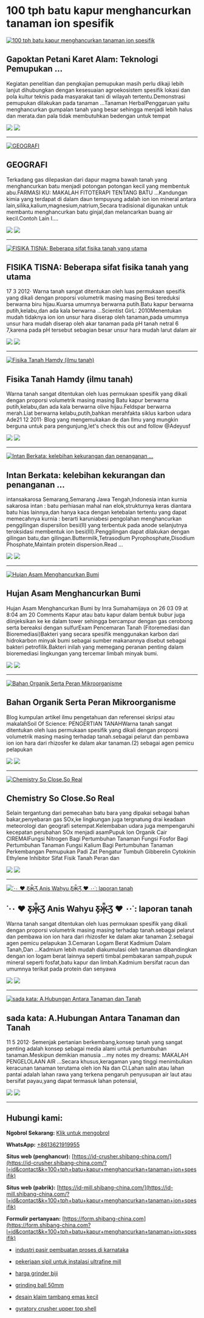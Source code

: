 # 100 tph batu kapur menghancurkan tanaman ion spesifik

<a href="https://swt.shibang-china.com/?l=id&img&k=100+tph+batu+kapur+menghancurkan+tanaman+ion+spesifik" target="_blank">![100 tph batu kapur menghancurkan tanaman ion spesifik](http://static.shibang-china.com/all-800x300/789.jpg)</a>

## Gapoktan Petani Karet Alam: Teknologi Pemupukan …
Kegiatan penelitian dan pengkajian pemupukan masih perlu dikaji lebih lanjut dihubungkan dengan kesesuaian agroekosistem spesifik lokasi dan pola kultur teknis pada masyarakat tani di wilayah tertentu.Demonstrasi pemupukan dilakukan pada tanaman …Tanaman HerbalPenggaruan yaitu menghancurkan gumpalan tanah yang besar sehingga menjadi lebih halus dan merata.dan pala tidak membutuhkan bedengan untuk tempat


<a href="https://whatsapp.shibangsoft.com/WhatsApp.php" target="_blank" title="WhatsApp">![](http://static.shibang-china.com/icon/whatsapp.png)</a> <a href="https://swt.shibang-china.com/?l=id&icon&k=100+tph+batu+kapur+menghancurkan+tanaman+ion+spesifik" target="_blank">![](http://static.shibang-china.com/icon/chat-id.png)</a>

---

<a href="https://swt.shibang-china.com/?l=id&img&k=100+tph+batu+kapur+menghancurkan+tanaman+ion+spesifik" target="_blank">![GEOGRAFI](http://static.shibang-china.com/all-800x300/984.jpg)</a>

## GEOGRAFI
Terkadang gas dilepaskan dari dapur magma bawah tanah yang menghancurkan batu menjadi potongan potongan kecil yang membentuk abu.FARMASI KU: MAKALAH FITOTERAPI TENTANG BATU …Kandungan kimia yang terdapat di dalam daun tempuyung adalah ion ion mineral antara lain,silika,kalium,magnesium,natrium,Secara tradisional digunakan untuk membantu menghancurkan batu ginjal,dan melancarkan buang air kecil.Contoh Lain I.…


<a href="https://whatsapp.shibangsoft.com/WhatsApp.php" target="_blank" title="WhatsApp">![](http://static.shibang-china.com/icon/whatsapp.png)</a> <a href="https://swt.shibang-china.com/?l=id&icon&k=100+tph+batu+kapur+menghancurkan+tanaman+ion+spesifik" target="_blank">![](http://static.shibang-china.com/icon/chat-id.png)</a>

---

<a href="https://swt.shibang-china.com/?l=id&img&k=100+tph+batu+kapur+menghancurkan+tanaman+ion+spesifik" target="_blank">![FISIKA TISNA: Beberapa sifat fisika tanah yang utama](http://static.shibang-china.com/all-800x300/105.jpg)</a>

## FISIKA TISNA: Beberapa sifat fisika tanah yang utama
17 3 2012· Warna tanah sangat ditentukan oleh luas permukaan spesifik yang dikali dengan proporsi volumetrik masing masing Besi tereduksi berwarna biru hijau.Kuarsa umumnya berwarna putih.Batu kapur berwarna putih,kelabu,dan ada kala berwarna …Scientist GirL: 2010Menentukan mudah tidaknya ion ion unsur hara diserap oleh tanaman,pada umumnya unsur hara mudah diserap oleh akar tanaman pada pH tanah netral 6 7,karena pada pH tersebut sebagian besar unsur hara mudah larut dalam air


<a href="https://whatsapp.shibangsoft.com/WhatsApp.php" target="_blank" title="WhatsApp">![](http://static.shibang-china.com/icon/whatsapp.png)</a> <a href="https://swt.shibang-china.com/?l=id&icon&k=100+tph+batu+kapur+menghancurkan+tanaman+ion+spesifik" target="_blank">![](http://static.shibang-china.com/icon/chat-id.png)</a>

---

<a href="https://swt.shibang-china.com/?l=id&img&k=100+tph+batu+kapur+menghancurkan+tanaman+ion+spesifik" target="_blank">![Fisika Tanah Hamdy (ilmu tanah)](http://static.shibang-china.com/all-800x300/362.jpg)</a>

## Fisika Tanah Hamdy (ilmu tanah)
Warna tanah sangat ditentukan oleh luas permukaan spesifik yang dikali dengan proporsi volumetrik masing masing Batu kapur berwarna putih,kelabu,dan ada kala berwarna olive hijau.Feldspar berwarna merah.Liat berwarna kelabu,putih,bahkan merahfakta siklus karbon udara Ade21 12 2011· Blog yang mengemukakan de dan Ilmu yang mungkin berguna untuk para pengunjung,let's check this out and follow @Adeyusf


<a href="https://whatsapp.shibangsoft.com/WhatsApp.php" target="_blank" title="WhatsApp">![](http://static.shibang-china.com/icon/whatsapp.png)</a> <a href="https://swt.shibang-china.com/?l=id&icon&k=100+tph+batu+kapur+menghancurkan+tanaman+ion+spesifik" target="_blank">![](http://static.shibang-china.com/icon/chat-id.png)</a>

---

<a href="https://swt.shibang-china.com/?l=id&img&k=100+tph+batu+kapur+menghancurkan+tanaman+ion+spesifik" target="_blank">![Intan Berkata: kelebihan kekurangan dan penanganan …](http://static.shibang-china.com/all-800x300/864.jpg)</a>

## Intan Berkata: kelebihan kekurangan dan penanganan …
intansakarosa Semarang,Semarang Jawa Tengah,Indonesia intan kurnia sakarosa intan : batu perhiasan mahal nan elok,strukturnya keras diantara batu hias lainnya,dan hanya kaca dengan ketebalan tertentu yang dapat memecahnya kurnia : berarti karuniabesi pengolahan menghancurkan penggilingan dispersiIon besi(II) yang terbentuk pada anode selanjutnya teroksidasi membentuk ion besi(III).Penggilingan dapat dilakukan dengan gilingan batu,dan gilingan.Buttermilk,Tetrasodium Pyrophosphate,Disodium Phosphate,Maintain protein dispersion.Read …


<a href="https://whatsapp.shibangsoft.com/WhatsApp.php" target="_blank" title="WhatsApp">![](http://static.shibang-china.com/icon/whatsapp.png)</a> <a href="https://swt.shibang-china.com/?l=id&icon&k=100+tph+batu+kapur+menghancurkan+tanaman+ion+spesifik" target="_blank">![](http://static.shibang-china.com/icon/chat-id.png)</a>

---

<a href="https://swt.shibang-china.com/?l=id&img&k=100+tph+batu+kapur+menghancurkan+tanaman+ion+spesifik" target="_blank">![Hujan Asam Menghancurkan Bumi](http://static.shibang-china.com/all-800x300/531.jpg)</a>

## Hujan Asam Menghancurkan Bumi
Hujan Asam Menghancurkan Bumi by Inra Sumahamijaya on 26 03 09 at 8:04 am 20 Comments Kapur atau batu kapur dalam bentuk bubur juga diinjeksikan ke ke dalam tower sehingga bercampur dengan gas cerobong serta bereaksi dengan sulfurExam Pencemaran Tanah (Fitoremediasi dan Bioremediasi)Bakteri yang secara spesifik menggunakan karbon dari hidrokarbon minyak bumi sebagai sumber makanannya disebut sebagai bakteri petrofilik.Bakteri inilah yang memegang peranan penting dalam bioremediasi lingkungan yang tercemar limbah minyak bumi.


<a href="https://whatsapp.shibangsoft.com/WhatsApp.php" target="_blank" title="WhatsApp">![](http://static.shibang-china.com/icon/whatsapp.png)</a> <a href="https://swt.shibang-china.com/?l=id&icon&k=100+tph+batu+kapur+menghancurkan+tanaman+ion+spesifik" target="_blank">![](http://static.shibang-china.com/icon/chat-id.png)</a>

---

<a href="https://swt.shibang-china.com/?l=id&img&k=100+tph+batu+kapur+menghancurkan+tanaman+ion+spesifik" target="_blank">![Bahan Organik Serta Peran Mikroorganisme](http://static.shibang-china.com/all-800x300/478.jpg)</a>

## Bahan Organik Serta Peran Mikroorganisme
Blog kumpulan artikel ilmu pengetahuan dan referensei skripsi atau makalahSoil Of Science: PENGERTIAN TANAHWarna tanah sangat ditentukan oleh luas permukaan spesifik yang dikali dengan proporsi volumetrik masing masing terhadap tanah.sebagai pelarut dan pembawa ion ion hara dari rhizosfer ke dalam akar tanaman.(2) sebagai agen pemicu pelapukan


<a href="https://whatsapp.shibangsoft.com/WhatsApp.php" target="_blank" title="WhatsApp">![](http://static.shibang-china.com/icon/whatsapp.png)</a> <a href="https://swt.shibang-china.com/?l=id&icon&k=100+tph+batu+kapur+menghancurkan+tanaman+ion+spesifik" target="_blank">![](http://static.shibang-china.com/icon/chat-id.png)</a>

---

<a href="https://swt.shibang-china.com/?l=id&img&k=100+tph+batu+kapur+menghancurkan+tanaman+ion+spesifik" target="_blank">![Chemistry So Close.So Real](http://static.shibang-china.com/all-800x300/758.jpg)</a>

## Chemistry So Close.So Real
Selain tergantung dari pemecahan batu bara yang dipakai sebagai bahan bakar,penyebaran gas SOx,ke lingkungan juga tergnatung drai keadaan meteorologi dan geografi setempat.Kelembaban udara juga mempengaruhi kecepatan perubahan SOx menjadi asamPupuk Ion Organik Cair CIREMAIFungsi Nitrogen Bagi Pertumbuhan Tanaman Fungsi Fosfor Bagi Pertumbuhan Tanaman Fungsi Kalium Bagi Pertumbuhan Tanaman Perkembangan Pemupukan Padi Zat Pengatur Tumbuh Gibberelin Cytokinin Ethylene Inhibitor Sifat Fisik Tanah Peran dan


<a href="https://whatsapp.shibangsoft.com/WhatsApp.php" target="_blank" title="WhatsApp">![](http://static.shibang-china.com/icon/whatsapp.png)</a> <a href="https://swt.shibang-china.com/?l=id&icon&k=100+tph+batu+kapur+menghancurkan+tanaman+ion+spesifik" target="_blank">![](http://static.shibang-china.com/icon/chat-id.png)</a>

---

<a href="https://swt.shibang-china.com/?l=id&img&k=100+tph+batu+kapur+menghancurkan+tanaman+ion+spesifik" target="_blank">![˙·٠ ♥ Ƹ̵̡Ӝ̵̨̄Ʒ Anis Wahyu Ƹ̵̡Ӝ̵̨̄Ʒ ♥ ٠·˙: laporan tanah](http://static.shibang-china.com/all-800x300/270.jpg)</a>

## ˙·٠ ♥ Ƹ̵̡Ӝ̵̨̄Ʒ Anis Wahyu Ƹ̵̡Ӝ̵̨̄Ʒ ♥ ٠·˙: laporan tanah
Warna tanah sangat ditentukan oleh luas permukaan spesifik yang dikali dengan proporsi volumetrik masing masing terhadap tanah.sebagai pelarut dan pembawa ion ion hara dari rhizosfer ke dalam akar tanaman 2.sebagai agen pemicu pelapukan 3.Cemaran Logam Berat Kadmium Dalam Tanah,Dan …Kadmium lebih mudah diakumulasi oleh tanaman dibandingkan dengan ion logam berat lainnya seperti timbal.pembakaran sampah,pupuk mineral seperti fosfat,batu kapur dan limbah.Kadmium bersifat racun dan umumnya terikat pada protein dan senyawa


<a href="https://whatsapp.shibangsoft.com/WhatsApp.php" target="_blank" title="WhatsApp">![](http://static.shibang-china.com/icon/whatsapp.png)</a> <a href="https://swt.shibang-china.com/?l=id&icon&k=100+tph+batu+kapur+menghancurkan+tanaman+ion+spesifik" target="_blank">![](http://static.shibang-china.com/icon/chat-id.png)</a>

---

<a href="https://swt.shibang-china.com/?l=id&img&k=100+tph+batu+kapur+menghancurkan+tanaman+ion+spesifik" target="_blank">![sada kata: A.Hubungan Antara Tanaman dan Tanah](http://static.shibang-china.com/all-800x300/425.jpg)</a>

## sada kata: A.Hubungan Antara Tanaman dan Tanah
11 5 2012· Semenjak pertanian berkembang,konsep tanah yang sangat penting adalah konsep sebagai media alami untuk pertumbuhan tanaman.Meskipun demikian manusia …my notes my dreams: MAKALAH PENGELOLAAN AIR …Secara khusus,keragaman yang tinggi menimbulkan keracunan tanaman terutama oleh ion Na dan Cl.Lahan salin atau lahan pantai adalah lahan rawa yang terkena pengaruh penyusupan air laut atau bersifat payau,yang dapat termasuk lahan potensial,


<a href="https://whatsapp.shibangsoft.com/WhatsApp.php" target="_blank" title="WhatsApp">![](http://static.shibang-china.com/icon/whatsapp.png)</a> <a href="https://swt.shibang-china.com/?l=id&icon&k=100+tph+batu+kapur+menghancurkan+tanaman+ion+spesifik" target="_blank">![](http://static.shibang-china.com/icon/chat-id.png)</a>

---
## Hubungi kami:

**Ngobrol Sekarang:** [Klik untuk mengobrol](https://swt.shibang-china.com?l=id&contact&k=100+tph+batu+kapur+menghancurkan+tanaman+ion+spesifik)

**WhatsApp:**  [+8613621919955](https://whatsapp.shibangsoft.com/WhatsApp.php)

**Situs web (penghancur):** [https://id-crusher.shibang-china.com/](https://id-crusher.shibang-china.com/?l=id&contact&k=100+tph+batu+kapur+menghancurkan+tanaman+ion+spesifik)

**Situs web (pabrik):** [https://id-mill.shibang-china.com/](https://id-mill.shibang-china.com/?l=id&contact&k=100+tph+batu+kapur+menghancurkan+tanaman+ion+spesifik)

**Formulir pertanyaan:** [https://form.shibang-china.com](https://form.shibang-china.com?l=id&contact&k=100+tph+batu+kapur+menghancurkan+tanaman+ion+spesifik)

* [industri pasir pembuatan proses di karnataka](../23/industri%20pasir%20pembuatan%20proses%20di%20karnataka.md)

* [pekerjaan sipil untuk instalasi ultrafine mill](../17/pekerjaan%20sipil%20untuk%20instalasi%20ultrafine%20mill.md)

* [harga grinder biji](../21/harga%20grinder%20biji.md)

* [grinding ball 50mm](../20/grinding%20ball%2050mm.md)

* [desain klaim tambang emas kecil](../17/desain%20klaim%20tambang%20emas%20kecil.md)

* [gyratory crusher upper top shell](../19/gyratory%20crusher%20upper%20top%20shell.md)